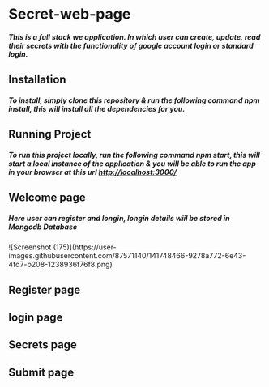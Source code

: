 # Secret-web-page
<h5>This is a full stack we application. In which user can create, update, read their secrets with the functionality of google account login or standard login.</h5>

<h2>Installation</h2>
<h5> To install, simply clone this repository & run the following command npm install, this will install all the dependencies for you. </h5>

<h2>Running Project</h2>
<h5>To run this project locally, run the following command npm start, this will start a local instance of the application & you will be able to run the app in your browser at this url <a href="url">http://localhost:3000/ </a> </h5>

<h2>Welcome page</h2>
<h5>Here user can register and longin, longin details wiil be stored in Mongodb Database</h5>
![Screenshot (175)](https://user-images.githubusercontent.com/87571140/141748466-9278a772-6e43-4fd7-b208-1238936f76f8.png)

<h2>Register page</h2>


<h2>login page</h2>


<h2>Secrets page</h2>


<h2>Submit page</h2>
